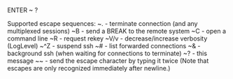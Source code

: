 ENTER ~ ?

Supported escape sequences:
     ~.   - terminate connection (and any multiplexed sessions)
     ~B   - send a BREAK to the remote system
     ~C   - open a command line
     ~R   - request rekey
     ~V/v - decrease/increase verbosity (LogLevel)
     ~^Z  - suspend ssh
     ~#   - list forwarded connections
     ~&   - background ssh (when waiting for connections to terminate)
     ~?   - this message
     ~~   - send the escape character by typing it twice
(Note that escapes are only recognized immediately after newline.)

